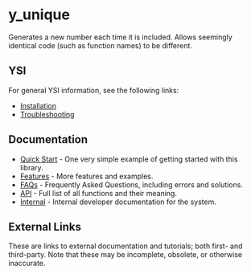 # y_unique

Generates a new number each time it is included.  Allows seemingly identical code (such as function names) to be different.

## YSI

For general YSI information, see the following links:

* [Installation](../installation.md)
* [Troubleshooting](../troubleshooting.md)

## Documentation

* [Quick Start](y_unique/quick-start.md) - One very simple example of getting started with this library.
* [Features](y_unique/features.md) - More features and examples.
* [FAQs](y_unique/faqs.md) - Frequently Asked Questions, including errors and solutions.
* [API](y_unique/api.md) - Full list of all functions and their meaning.
* [Internal](y_unique/internal.md) - Internal developer documentation for the system.

## External Links

These are links to external documentation and tutorials; both first- and third-party.  Note that these may be incomplete, obsolete, or otherwise inaccurate.

